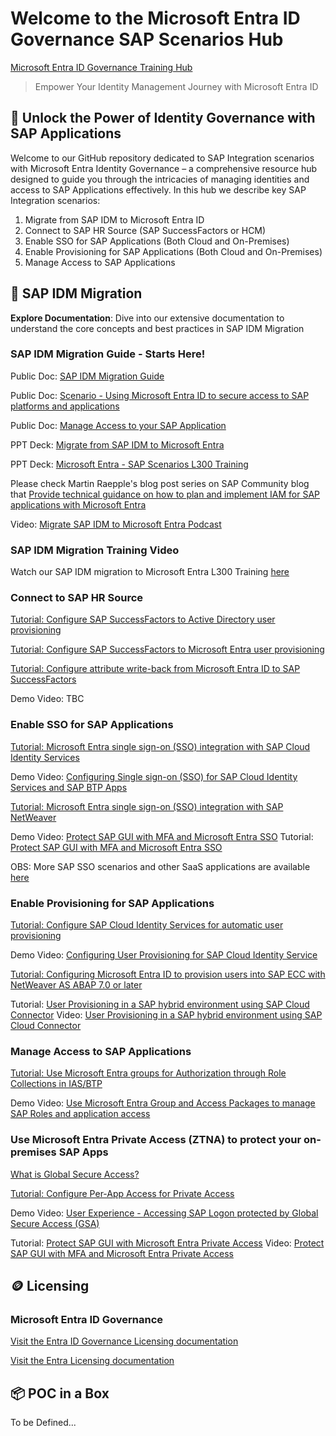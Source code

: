# Welcome to the Microsoft Entra ID Governance SAP Scenarios Hub

[Microsoft Entra ID Governance Training Hub](https://aka.ms/EntraIDGovernanceTraining)

> Empower Your Identity Management Journey with Microsoft Entra ID

## 🔐 Unlock the Power of Identity Governance with SAP Applications

Welcome to our GitHub repository dedicated to SAP Integration scenarios with Microsoft Entra Identity Governance – a comprehensive resource hub designed to guide you through the intricacies of managing identities and access to SAP Applications effectively. In this hub we describe key SAP Integration scenarios:

1. Migrate from SAP IDM to Microsoft Entra ID
2. Connect to SAP HR Source (SAP SuccessFactors or HCM)
3. Enable SSO for SAP Applications (Both Cloud and On-Premises)
4. Enable Provisioning for SAP Applications (Both Cloud and On-Premises)
5. Manage Access to SAP Applications

## 🚀 SAP IDM Migration

 **Explore Documentation**: Dive into our extensive documentation to understand the core concepts and best practices in SAP IDM Migration

### SAP IDM Migration Guide - Starts Here!

Public Doc: [SAP IDM Migration Guide](https://learn.microsoft.com/en-us/entra/id-governance/scenarios/migrate-from-sap-idm)

Public Doc: [Scenario - Using Microsoft Entra ID to secure access to SAP platforms and applications](https://learn.microsoft.com/en-us/entra/fundamentals/scenario-azure-first-sap-identity-integration)

Public Doc: [Manage Access to your SAP Application](https://learn.microsoft.com/en-us/entra/id-governance/sap)

PPT Deck: [Migrate from SAP IDM to Microsoft Entra](./MigrateSAPIDMtoMicrosoftEntra.PPTX)

PPT Deck: [Microsoft Entra - SAP Scenarios L300 Training](./MicrosoftEntra_SAP_ScenariosL300_noRoadmap.pptx)

Please check Martin Raepple's blog post series on SAP Community blog that [Provide technical guidance on how to plan and implement IAM for SAP applications with Microsoft Entra](https://community.sap.com/t5/technology-blogs-by-members/identity-and-access-management-with-microsoft-entra-part-i-managing-access/ba-p/13873276)

Video: [Migrate SAP IDM to Microsoft Entra Podcast](https://www.youtube.com/watch?v=XW4-4X_F3tI)

### SAP IDM Migration Training Video

Watch our SAP IDM migration to Microsoft Entra L300 Training [here](https://www.youtube.com/watch?v=3bh2qjR4Hkg)

### Connect to SAP HR Source

[Tutorial: Configure SAP SuccessFactors to Active Directory user provisioning ](https://learn.microsoft.com/en-us/entra/identity/saas-apps/sap-successfactors-inbound-provisioning-tutorial)

[Tutorial: Configure SAP SuccessFactors to Microsoft Entra user provisioning ](https://learn.microsoft.com/en-us/entra/identity/saas-apps/sap-successfactors-inbound-provisioning-cloud-only-tutorial)

[Tutorial: Configure attribute write-back from Microsoft Entra ID to SAP SuccessFactors](https://learn.microsoft.com/en-us/entra/identity/saas-apps/sap-successfactors-writeback-tutorial)

Demo Video: TBC 

### Enable SSO for SAP Applications

[Tutorial: Microsoft Entra single sign-on (SSO) integration with SAP Cloud Identity Services](https://learn.microsoft.com/en-us/entra/identity/saas-apps/sap-hana-cloud-platform-identity-authentication-tutorial)

Demo Video: [Configuring Single sign-on (SSO) for SAP Cloud Identity Services and SAP BTP Apps](https://youtu.be/W5PmklRsp4E?si=NB3LSQXRkZ07Z4Bv)

[Tutorial: Microsoft Entra single sign-on (SSO) integration with SAP NetWeaver](https://learn.microsoft.com/en-us/entra/identity/saas-apps/sap-netweaver-tutorial)

Demo Video: [Protect SAP GUI with MFA and Microsoft Entra SSO](https://youtu.be/RHuEUUmLPtM?si=KR3we8rQJdqnjv-9)
Tutorial: [Protect SAP GUI with MFA and Microsoft Entra SSO](https://community.sap.com/t5/technology-blogs-by-members/sap-gui-mfa-with-microsoft-entra-part-i-integration-with-sap-secure-login/ba-p/13605383)

OBS: More SAP SSO scenarios and other SaaS applications are available [here](https://learn.microsoft.com/en-us/entra/identity/saas-apps/tutorial-list)

### Enable Provisioning for SAP Applications

[Tutorial: Configure SAP Cloud Identity Services for automatic user provisioning](https://learn.microsoft.com/en-us/entra/identity/saas-apps/sap-cloud-platform-identity-authentication-provisioning-tutorial)

Demo Video: [Configuring User Provisioning for SAP Cloud Identity Service](https://youtu.be/Ta7KkMxbEIc?si=kiX6Ft45ZXbvNLkF)

[Tutorial: Configuring Microsoft Entra ID to provision users into SAP ECC with NetWeaver AS ABAP 7.0 or later](https://learn.microsoft.com/en-us/entra/identity/app-provisioning/on-premises-sap-connector-configure?toc=%2Fentra%2Fidentity%2Fsaas-apps%2Ftoc.json%3Fbc%3D%2Fentra%2Fidentity%2Fsaas-apps%2Fbreadcrumb%2Ftoc.json)

Tutorial: [User Provisioning in a SAP hybrid environment using SAP Cloud Connector](https://community.sap.com/t5/technology-blogs-by-members/identity-and-access-management-with-microsoft-entra-part-ii-provisioning-to/ba-p/13990927)
Video: [User Provisioning in a SAP hybrid environment using SAP Cloud Connector](https://www.youtube.com/watch?v=CJWvHWR1G5g)

### Manage Access to SAP Applications

[Tutorial: Use Microsoft Entra groups for Authorization through Role Collections in IAS/BTP](https://learn.microsoft.com/en-us/entra/fundamentals/scenario-azure-first-sap-identity-integration#3---use-microsoft-entra-groups-for-authorization-through-role-collections-in-iasbtp)

Demo Video: [Use Microsoft Entra Group and Access Packages to manage SAP Roles and application access](https://youtu.be/3KWkuGslYOU?si=DFVIUHUZMBX05QD-)

### Use Microsoft Entra Private Access (ZTNA) to protect your on-premises SAP Apps

[What is Global Secure Access?](https://learn.microsoft.com/en-us/entra/global-secure-access/overview-what-is-global-secure-access)

[Tutorial: Configure Per-App Access for Private Access](https://learn.microsoft.com/en-us/entra/global-secure-access/quickstart-per-app-access)

Demo Video: [User Experience - Accessing SAP Logon protected by Global Secure Access (GSA)](https://youtu.be/KLQu__1m7Oc?si=ukDgvFazBZEkMTLP)

Tutorial: [Protect SAP GUI with Microsoft Entra Private Access](https://community.sap.com/t5/technology-blogs-by-members/sap-gui-mfa-with-microsoft-entra-part-ii-integration-with-microsoft-entra/ba-p/13691141)
Video: [Protect SAP GUI with MFA and Microsoft Entra Private Access](https://youtu.be/42dj-lV-MDQ?si=udWzsfetGQdLwOQn)


## 🪙 Licensing

### Microsoft Entra ID Governance

[Visit the Entra ID Governance Licensing documentation](https://learn.microsoft.com/en-us/entra/id-governance/licensing-fundamentals )

[Visit the Entra Licensing documentation](https://learn.microsoft.com/en-us/entra/fundamentals/licensing)


## 📦 POC in a Box

To be Defined...
